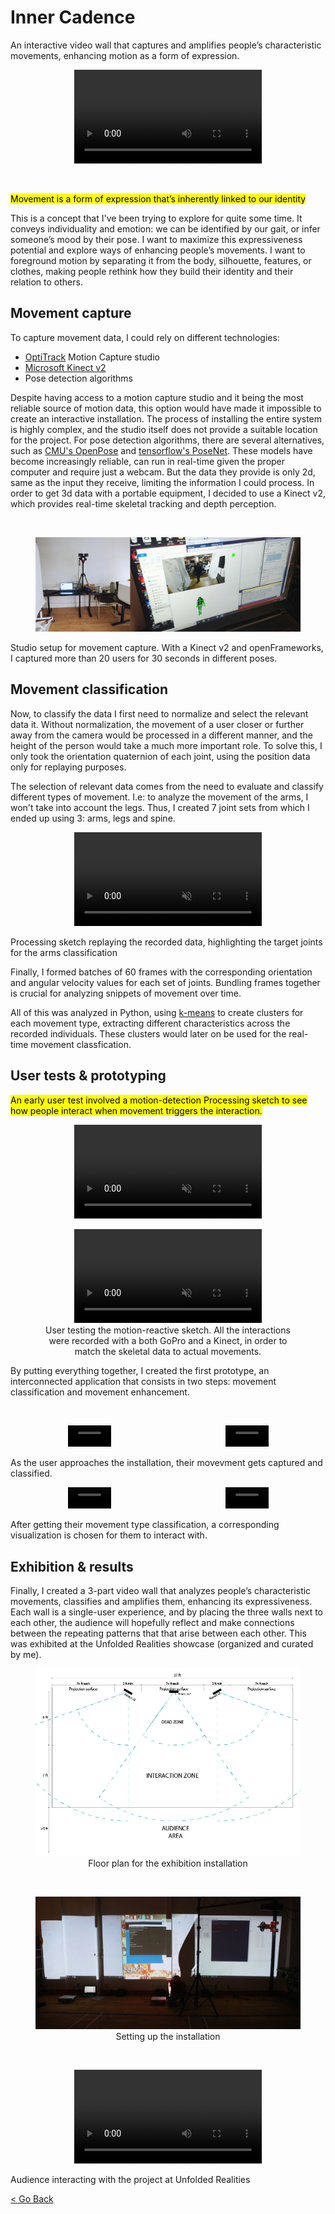 <!--
title: "Inner Cadence"
date:  "2019-04-25"
display: true
image: "img/portfolio/innercadence.png"
weight: 1
-->

# Inner Cadence

An interactive video wall that captures and amplifies people’s characteristic movements, enhancing motion as a form of expression.<!--more-->

<figure class="vid_container vid_720_full" style="text-align: center">
    <video class="vid_doc" autoplay loop>
        <source src="./media/innercad_01.mp4" t ype="video/mp4">
        <source src="./media/innercad_01.webm" type="video/webm">
    </video>
</figure>

<br>

<mark>Movement is a form of expression that’s inherently linked to our identity</mark>

This is a concept that I've been trying to explore for quite some time. It conveys individuality and emotion: we can be identified by our gait, or infer someone’s mood by their pose. I want to maximize this expressiveness potential and explore ways of enhancing people’s movements. I want to foreground motion by separating it from the body, silhouette, features, or clothes, making people rethink how they build their identity and their relation to others.

## Movement capture

To capture movement data, I could rely on different technologies:
- [OptiTrack](https://www.optitrack.com/) Motion Capture studio
- [Microsoft Kinect v2](https://en.wikipedia.org/wiki/Kinect#Kinect_for_Xbox_One_(2013))
- Pose detection algorithms

Despite having access to a motion capture studio and it being the most reliable source of motion data, this option would have made it impossible to create an interactive installation. The process of installing the entire system is highly complex, and the studio itself does not provide a suitable location for the project. For pose detection algorithms, there are several alternatives, such as [CMU's OpenPose](https://github.com/CMU-Perceptual-Computing-Lab/openpose) and [tensorflow's PoseNet](https://github.com/tensorflow/tfjs-models/tree/master/posenet). These models have become increasingly reliable, can run in real-time given the proper computer and require just a webcam. But the data they provide is only 2d, same as the input they receive, limiting the information I could process. In order to get 3d data with a portable equipment, I decided to use a Kinect v2, which provides real-time skeletal tracking and depth perception.

<br>
<figure class="proj_img proj_img_full" style="text-align: center">
	<img class="p_capture" src="./media/ic_capture.jpg" alt="Left: Kinect v2 and computer setup. Right: Computer screen showing Kinect camera view and skeletal tracking">
</figure>
<figcaption>Studio setup for movement capture. With a Kinect v2 and openFrameworks, I captured more than 20 users for 30 seconds in different poses.</figcaption>

## Movement classification

Now, to classify the data I first need to normalize and select the relevant data it. Without normalization, the movement of a user closer or further away from the camera would be processed in a different manner, and the height of the person would take a much more important role. To solve this, I only took the orientation quaternion of each joint, using the position data only for replaying purposes.

The selection of relevant data comes from the need to evaluate and classify different types of movement. I.e: to analyze the movement of the arms, I won't take into account the legs. Thus, I created 7 joint sets from which I ended up using 3: arms, legs and spine.

<figure class="vid_container vid_sm vid_sq" style="text-align: center">
    <video class="vid_doc" autoplay loop muted />
        <source src="./media/km_arms.mp4" type="video/mp4">
        <!-- <source src="./media/km_arms.webm" type="video/webm"> -->
    </video>
</figure>
<figcaption>Processing sketch replaying the recorded data, highlighting the target joints for the arms classification</figcaption>

Finally, I formed batches of 60 frames with the corresponding orientation and angular velocity values for each set of joints. Bundling frames together is crucial for analyzing snippets of movement over time.

All of this was analyzed in Python, using [k-means](https://en.wikipedia.org/wiki/K-means_clustering) to create clusters for each movement type, extracting different characteristics across the recorded individuals. These clusters would later on be used for the real-time movement classfication.

<!-- ## Movement enhancement : Shaders & particles -->

## User tests & prototyping

<div class="line-group">
<mark class="sideR">An early user test involved a motion-detection Processing sketch to see how people interact when movement triggers the interaction.</mark>

<figure class="vid_side" style="text-align: center">
    <video class="vid_doc" autoplay loop muted>
        <source src="./media/test_granular.webm" type="video/webm">
        <source src="./media/test_granular.mp4" type="video/mp4">
    </video>
</figure>
</div>

<figure class="vid_container vid_sq vid_sm" style="text-align: center">
    <video class="vid_doc" autoplay loop muted>
        <source src="./media/early_test.webm" type="video/webm">
        <source src="./media/early_test.mp4"  type="video/mp4">
    </video>
    <figcaption>User testing the motion-reactive sketch. All the interactions were recorded with a both GoPro and a Kinect, in order to match the skeletal data to actual movements.</figcaption>
</figure>

By putting everything together, I created the first prototype, an interconnected application that consists in two steps: movement classification and movement enhancement.

<br>
<div class="vid_sm" style="display: flex;">
	<figure class="vid_container vid_720x2" style="text-align: center">
        <video class="vid_doc" autoplay loop muted width="40%">
            <source src="./media/test_rec01.webm" type="video/webm">
            <source src="./media/test_rec01.mp4" type="video/mp4">
        </video>
    </figure>
    <figure class="vid_container vid_720x2" style="text-align: center">
        <video class="vid_doc" autoplay loop muted width="40%">
            <source src="./media/test_scr01.webm" type="video/webm">
            <source src="./media/test_scr01.mp4" type="video/mp4">
        </video>
    </figure>
</div>
<figcaption>As the user approaches the installation, their movevment gets captured and classified.</figcaption>

<div class="vid_sm" style="display: flex;">
	<figure class="vid_container vid_720x2" style="text-align: center">
        <video class="vid_doc" autoplay loop muted width="40%">
            <source src="./media/test_rec02.webm" type="video/webm">
            <source src="./media/test_rec02.mp4" type="video/mp4">
        </video>
    </figure>
    <figure class="vid_container vid_720x2" style="text-align: center">
        <video class="vid_doc" autoplay loop muted width="40%">
            <source src="./media/test_scr02.webm" type="video/webm">
            <source src="./media/test_scr02.mp4" type="video/mp4">
        </video>
    </figure>
</div>
<figcaption>After getting their movement type classification, a corresponding visualization is chosen for them to interact with.</figcaption>

## Exhibition & results

Finally, I created a 3-part video wall that analyzes people’s characteristic movements, classifies and amplifies them, enhancing its expressiveness. Each wall is a single-user experience, and by placing the three walls next to each other, the audience will hopefully reflect and make connections between the repeating patterns that that arise between each other. This was exhibited at the Unfolded Realities showcase (organized and curated by me).

<figure class="proj_img proj_img_center" style="text-align: center; display: block;">
	<img class="p_detail" src="./media/techrider.png" alt="Floor plan for the exhibition installation"> 
    <figcaption>Floor plan for the exhibition installation</figcaption>
</figure>

<br>
<figure class="proj_img proj_img_full" style="text-align: center; display: block;">
	<img class="p_detail" src="./media/ic_unfoldedrealities.jpg" alt="Setting up the installation"> 
    <figcaption>Setting up the installation</figcaption>
</figure>

<br>
<figure class="vid_container vid_720_full" style="text-align: center">
    <video src="./media/innercad_02.webm" class="vid_doc" autoplay loop>
</figure>
<figcaption>Audience interacting with the project at Unfolded Realities</figcaption>

<a href="#" onClick="history.go(-1);return true;">\< Go Back</a>
